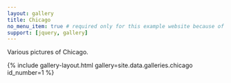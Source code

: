 ```yaml
---
layout: gallery
title: Chicago
no_menu_item: true # required only for this example website because of menu construction
support: [jquery, gallery]
---
```

Various pictures of Chicago.


{% include gallery-layout.html gallery=site.data.galleries.chicago id_number=1 %}
